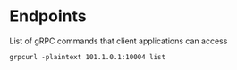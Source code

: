 # Endpoints

List of gRPC commands that client applications can access

```
grpcurl -plaintext 101.1.0.1:10004 list
```
